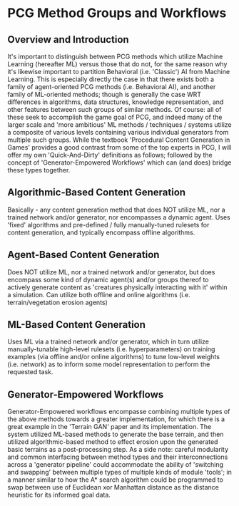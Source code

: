 # PCG Method Groups and Workflows

## Overview and Introduction

It's important to distinguish between PCG methods which utilize Machine Learning (hereafter ML) versus those that do not, for the same reason why it's likewise important to partition Behavioral (i.e. 'Classic') AI from Machine Learning. This is especially directly the case in that there exists both a family of agent-oriented PCG methods (i.e. Behavioral AI), and another family of ML-oriented methods; though is generally the case WRT differences in algorithms, data structures, knowledge representation, and other features between such groups of similar methods. Of course: all of these seek to accomplish the game goal of PCG, and indeed many of the larger scale and 'more ambitious' ML methods / techniques / systems utilize a composite of various levels containing various individual generators from multiple such groups. While the textbook 'Procedural Content Generation in Games' provides a good contrast from some of the top experts in PCG, I will offer my own 'Quick-And-Dirty' definitions as follows; followed by the concept of 'Generator-Empowered Workflows' which can (and does) bridge these types together.

## Algorithmic-Based Content Generation

Basically - any content generation method that does NOT utilize ML, nor a trained network and/or generator, nor encompasses a dynamic agent. Uses 'fixed' algorithms and pre-defined / fully manually-tuned rulesets for content generation, and typically encompass offline algorithms.

## Agent-Based Content Generation

Does NOT utilize ML, nor a trained network and/or generator, but does encompass some kind of dynamic agent(s) and/or groups thereof to actively generate content as 'creatures physically interacting with it' within a simulation. Can utilize both offline and online algorithms (i.e. terrain/vegetation erosion agents)

## ML-Based Content Generation

Uses ML via a trained network and/or generator, which in turn utilize manually-tunable high-level rulesets (i.e. hyperparameters) on training examples (via offline and/or online algorithms) to tune low-level weights (i.e. network) as to inform some model representation to perform the requested task.

## Generator-Empowered Workflows

Generator-Empowered workflows encompasse combining multiple types of the above methods towards a greater implementation, for which there is a great example in the 'Terrain GAN' paper and its implementation. The system utilized ML-based methods to generate the base terrain, and then utilized algorithmic-based method to effect erosion upon the generated basic terrains as a post-processing step. As a side note: careful modularity and common interfacing between method types and their interconnections across a 'generator pipeline' could accommodate the ability of 'switching and swapping' between multiple types of multiple kinds of module 'tools'; in a manner similar to how the A* search algorithm could be programmed to swap between use of Euclidean xor Manhattan distance as the distance heuristic for its informed goal data.
